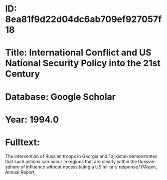 # ID: 8ea81f9d22d04dc6ab709ef927057f18
# Title: International Conflict and US National Security Policy into the 21st Century
# Database: Google Scholar
# Year: 1994.0
# Fulltext:
The intervention of Russian troops in Georgia and Tajikistan demonstrates that such actions can occur in regions that are clearly within the Russian sphere of influence without necessitating a US military response.1t7Aspin, Annual Report,